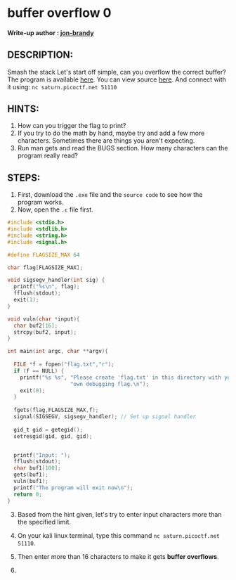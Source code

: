 # buffer overflow 0
#### Write-up author : [jon-brandy](https://github.com/jon-brandy)
## DESCRIPTION:
Smash the stack Let's start off simple, can you overflow the correct buffer? 
The program is available [here](https://github.com/jon-brandy/CTF-WRITE-UP/blob/3505b54dcda38d2f82a13a3f0c10dca01ed65735/Asset/buffer%20overflow%200/vuln). You can view source [here](https://github.com/jon-brandy/CTF-WRITE-UP/blob/3505b54dcda38d2f82a13a3f0c10dca01ed65735/Asset/buffer%20overflow%200/vuln.c). 
And connect with it using: 
`nc saturn.picoctf.net 51110`

## HINTS:
1. How can you trigger the flag to print?
2. If you try to do the math by hand, maybe try and add a few more characters. Sometimes there are things you aren't expecting.
3. Run man gets and read the BUGS section. How many characters can the program really read?

## STEPS:
1. First, download the `.exe` file and the `source code` to see how the program works.
2. Now, open the `.c` file first.

```c
#include <stdio.h>
#include <stdlib.h>
#include <string.h>
#include <signal.h>

#define FLAGSIZE_MAX 64

char flag[FLAGSIZE_MAX];

void sigsegv_handler(int sig) {
  printf("%s\n", flag);
  fflush(stdout);
  exit(1);
}

void vuln(char *input){
  char buf2[16];
  strcpy(buf2, input);
}

int main(int argc, char **argv){
  
  FILE *f = fopen("flag.txt","r");
  if (f == NULL) {
    printf("%s %s", "Please create 'flag.txt' in this directory with your",
                    "own debugging flag.\n");
    exit(0);
  }
  
  fgets(flag,FLAGSIZE_MAX,f);
  signal(SIGSEGV, sigsegv_handler); // Set up signal handler
  
  gid_t gid = getegid();
  setresgid(gid, gid, gid);


  printf("Input: ");
  fflush(stdout);
  char buf1[100];
  gets(buf1); 
  vuln(buf1);
  printf("The program will exit now\n");
  return 0;
}

```

3. Based from the hint given, let's try to enter input characters more than the specified limit.
4. On your kali linux terminal, type this command `nc saturn.picoctf.net 51110`.



6. Then enter more than 16 characters to make it gets **buffer overflows**.
7. 



